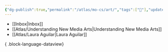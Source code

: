 ```yaml
---
{"dg-publish":true,"permalink":"/atlas/mo-cs/art/","tags":["📍"],"updated":"2024-10-29T18:27:52.591-07:00"}
---
```


- [[Inbox\|Inbox]]
- [[Atlas/Understanding New Media Arts\|Understanding New Media Arts]]
- [[Atlas/Laura Aguilar\|Laura Aguilar]]

{ .block-language-dataview}
